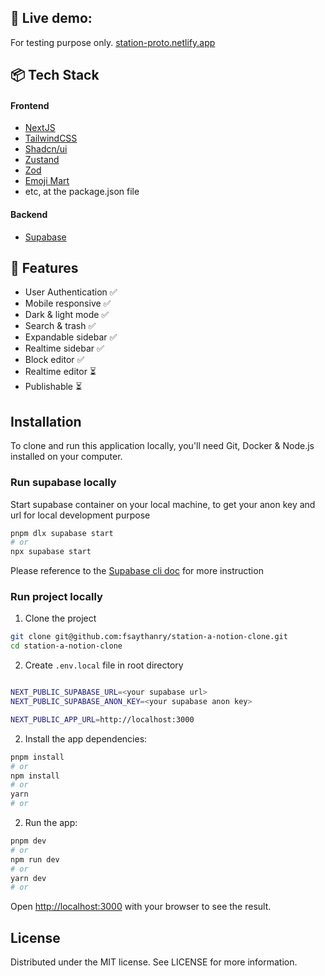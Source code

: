 ## 🚀 Live demo:

For testing purpose only.
[station-proto.netlify.app](https://station-proto.netlify.app)

## 📦 Tech Stack

#### Frontend

- [NextJS](https://supabase.com)
- [TailwindCSS](https://tailwindcss.com/)
- [Shadcn/ui](https://ui.shadcn.com/)
- [Zustand](https://github.com/pmndrs/zustand)
- [Zod](https://github.com/colinhacks/zod)
- [Emoji Mart](https://github.com/missive/emoji-mart)
- etc, at the package.json file

#### Backend

- [Supabase](https://nextjs.org)

## 🎯 Features

- User Authentication ✅
- Mobile responsive ✅
- Dark & light mode ✅
- Search & trash ✅
- Expandable sidebar ✅
- Realtime sidebar ✅
- Block editor ✅
- Realtime editor ⏳
- Publishable ⏳

## Installation

To clone and run this application locally, you'll need Git, Docker & Node.js installed on your computer.

### Run supabase locally

Start supabase container on your local machine, to get your anon key and url for local development purpose

```bash
pnpm dlx supabase start
# or
npx supabase start
```

Please reference to the [Supabase cli doc](https://supabase.com/docs/guides/cli) for more instruction

### Run project locally

1. Clone the project

```bash
git clone git@github.com:fsaythanry/station-a-notion-clone.git
cd station-a-notion-clone
```

2. Create `.env.local` file in root directory

```bash

NEXT_PUBLIC_SUPABASE_URL=<your supabase url>
NEXT_PUBLIC_SUPABASE_ANON_KEY=<your supabase anon key>

NEXT_PUBLIC_APP_URL=http://localhost:3000
```

2. Install the app dependencies:

```bash
pnpm install
# or
npm install
# or
yarn
# or
```

2. Run the app:

```bash
pnpm dev
# or
npm run dev
# or
yarn dev
# or
```

Open [http://localhost:3000](http://localhost:3000) with your browser to see the result.

## License

Distributed under the MIT license. See LICENSE for more information.
